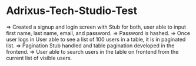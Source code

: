 # Adrixus-Tech-Studio-Test

=> Created a signup and login screen with Stub for both, user able to input first name, last name, email, and password.
=> Password is hashed.
=> Once user logs in User able to see a list of 100 users in a table, it is in paginated list.
=> Pagination Stub handled and table pagination developed in the frontend.
=> User able to search users in the table on frontend from the current list of visible users.


